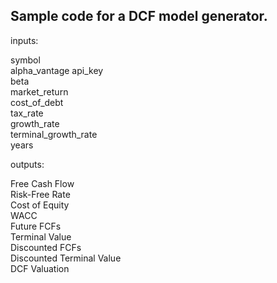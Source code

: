 ## Sample code for a DCF model generator.

inputs: 

symbol  
alpha_vantage api_key  
beta  
market_return  
cost_of_debt  
tax_rate  
growth_rate  
terminal_growth_rate  
years  

outputs:

Free Cash Flow  
Risk-Free Rate  
Cost of Equity  
WACC  
Future FCFs  
Terminal Value  
Discounted FCFs  
Discounted Terminal Value  
DCF Valuation  
